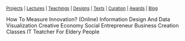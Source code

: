 <small>[Projects](projects.md) | [Lectures](lectures.md) | [Teachings](teachings.md) | [Designs](designs.md) | [Texts](texts.md) | [Curation](curation.md) | [Awards](awards.md) | <a href="https://readruiz.medium.com/" target="_blank">Blog</a></small>

How To Measure Innovation? (Online)
Information Design And Data Visualization
Creative Economy
Social Entrepreneur
Business Creation Classes
IT Teatcher For Eldery People
